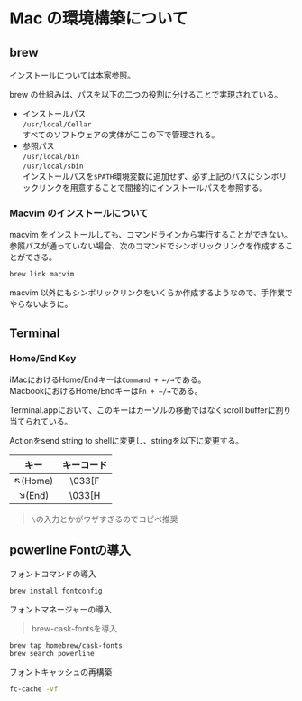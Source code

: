 # Mac の環境構築について

## brew

インストールについては[本家](https://brew.sh/index_ja)参照。

brew の仕組みは、パスを以下の二つの役割に分けることで実現されている。

- インストールパス  
  `/usr/local/Cellar`  
  すべてのソフトウェアの実体がここの下で管理される。
- 参照パス  
  `/usr/local/bin`  
  `/usr/local/sbin`  
  インストールパスを`$PATH`環境変数に追加せず、必ず上記のパスにシンボリックリンクを用意することで間接的にインストールパスを参照する。

### Macvim のインストールについて

macvim をインストールしても、コマンドラインから実行することができない。  
参照パスが通っていない場合、次のコマンドでシンボリックリンクを作成することができる。

```bash
brew link macvim
```

macvim 以外にもシンボリックリンクをいくらか作成するようなので、手作業でやらないように。

## Terminal

### Home/End Key

iMacにおけるHome/Endキーは`Command + ←/→`である。  
MacbookにおけるHome/Endキーは`Fn + ←/→`である。  

Terminal.appにおいて、このキーはカーソルの移動ではなくscroll bufferに割り当てられている。

Actionをsend string to shellに変更し、stringを以下に変更する。

|    キー   |   キーコード  |
| :-----: | :------: |
| ↖(Home) | \\033\[F |
|  ↘(End) | \\033\[H |

> `\`の入力とかがウザすぎるのでコピペ推奨

## powerline Fontの導入

フォントコマンドの導入

```bash
brew install fontconfig
```

フォントマネージャーの導入

> brew-cask-fontsを導入

```bash
brew tap homebrew/cask-fonts
brew search powerline
```

フォントキャッシュの再構築

```bash
fc-cache -vf
```

